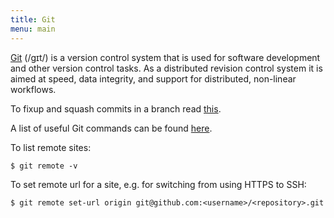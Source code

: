 ```yaml
---
title: Git
menu: main
---
```


[Git](https://git-scm.com) (/ɡɪt/) is a version control system that is used for software development
and other version control tasks. As a distributed revision control system it 
is aimed at speed, data integrity, and support for distributed, non-linear workflows.

To fixup and squash commits in a branch read [this](http://fle.github.io/git-tip-keep-your-branch-clean-with-fixup-and-autosquash.html).

A list of useful Git commands can be found [here](http://orga.cat/posts/most-useful-git-commands).

To list remote sites:
```
$ git remote -v
```

To set remote url for a site, e.g. for switching from using HTTPS to SSH:
```
$ git remote set-url origin git@github.com:<username>/<repository>.git
``` 

